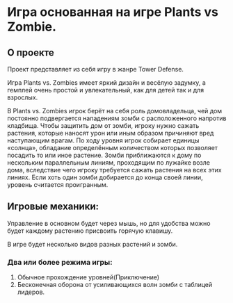 # Игра основанная на игре Plants vs Zombie.

## О проекте

Проект представляет из себя игру в жанре Tower Defense. 

Игра Plants vs. Zombies имеет яркий дизайн и весёлую задумку, а гемплей очень простой и увлекательный, как для детей так и для взрослых.

В Plants vs. Zombies игрок берёт на себя роль домовладельца, чей дом постоянно подвергается нападениям зомби с расположенного напротив кладбища. Чтобы защитить дом от зомби, игроку нужно сажать растения, которые наносят урон или иным образом причиняют вред наступающим врагам. По ходу уровня игрок собирает единицы «солнца», обладание определённым количеством которых позволяет посадить то или иное растение. Зомби приближаются к дому по нескольким параллельным линиям, проходящим по лужайке возле дома, вследствие чего игроку требуется сажать растения на всех этих линиях. Если хоть один зомби добирается до конца своей линии, уровень считается проигранным.

## Игровые механики:

Управление в основном будет через мышь, но для удобства можно будет каждому растению присвоить горячую клавишу.

В игре будет несколько видов разных растений и зомби. 

### Два или более режима игры: 
1. Обычное прохождение уровней(Приключение) 
2. Бесконечная оборона от усиливающихся волн зомби с таблицей лидеров.